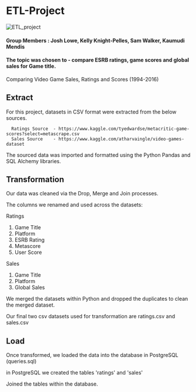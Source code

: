 # ETL-Project


![ETL_project](https://user-images.githubusercontent.com/91336624/152767198-707fb077-0288-4506-ae2b-307e1cb61e23.png)

#### Group Members : Josh Lowe, Kelly Knight-Pelles, Sam Walker, Kaumudi Mendis

#### The topic was chosen to - compare ESRB ratings, game scores and global sales for Game title. 

Comparing Video Game Sales, Ratings and Scores (1994-2016)

## Extract

For this project,  datasets in CSV format were extracted from the below sources. 

      Ratings Source  - https://www.kaggle.com/tyedwardse/metacritic-game-scores?select=metascrape.csv
      Sales Source    - https://www.kaggle.com/atharvaingle/video-games-dataset


The sourced data was imported and formatted using the Python Pandas and SQL Alchemy libraries.


## Transformation

Our data was cleaned via the Drop, Merge and Join processes.

The columns we renamed and used across the datasets:

Ratings
1. Game Title
2. Platform
3. ESRB Rating
4. Metascore
5. User Score

Sales
1. Game Title
2. Platform
3. Global Sales

We merged the datasets within Python and dropped the duplicates to clean the merged dataset.

Our final two csv datasets used for transformation are ratings.csv and sales.csv


## Load

Once transformed, we loaded the data into the database in PostgreSQL (queries.sql)

in PostgreSQL we created the tables 'ratings' and 'sales'

Joined the tables within the database.


